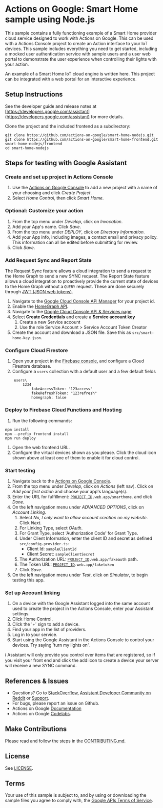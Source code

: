 # Actions on Google: Smart Home sample using Node.js

This sample contains a fully functioning example of a Smart Home provider
cloud service designed to work with Actions on Google. This can be used with a
Actions Console project to create an Action interface to your IoT devices.
This sample includes everything you need to get started, including a mocked
user authentication service with sample users and a user web portal to
demonstrate the user experience when controlling their lights with your action.

An example of a Smart Home IoT cloud engine is written here. This project can be
integrated with a web portal for an interactive experience.

## Setup Instructions

See the developer guide and release notes at [https://developers.google.com/assistant](https://developers.google.com/assistant) for more details.

Clone the project and the included frontend as a subdirectory:

```
git clone https://github.com/actions-on-google/smart-home-nodejs.git
git clone https://github.com/actions-on-google/smart-home-frontend.git smart-home-nodejs/frontend
cd smart-home-nodejs
```

## Steps for testing with Google Assistant

### Create and set up project in Actions Console

1. Use the [Actions on Google Console](https://console.actions.google.com) to add a new project with a name of your choosing and click *Create Project*.
1. Select *Home Control*, then click *Smart Home*.

### Optional: Customize your action

1. From the top menu under *Develop*, click on *Invocation*.
1. Add your App's name. Click *Save*.
1. From the top menu under *DEPLOY*, click on *Directory Information*.
1. Add your App info, including images, a contact email and privacy policy. This information can all be edited before submitting for review.
1. Click *Save*.

### Add Request Sync and Report State
The Request Sync feature allows a cloud integration to send a request to the Home Graph
to send a new SYNC request. The Report State feature allows a cloud integration to proactively
provide the current state of devices to the Home Graph without a `QUERY` request. These are
done securely through [JWT (JSON web tokens)](https://jwt.io/).

1. Navigate to the
[Google Cloud Console API Manager](https://console.developers.google.com/apis)
for your project id.
1. Enable the [HomeGraph API](https://console.cloud.google.com/apis/api/homegraph.googleapis.com/overview).
1. Navigate to the [Google Cloud Console API & Services page](https://console.cloud.google.com/apis/credentials)
1. Select **Create Credentials** and create a **Service account key**
    1. Create a new Service account
    1. Use the role Service Account > Service Account Token Creator
1. Create the account and download a JSON file.
   Save this as `src/smart-home-key.json`.

### Configure Cloud Firestore

1. Open your project in the [Firebase console](https://console.firebase.google.com/), and configure a Cloud Firestore database.
1. Configure a `users` collection with a default user and a few default fields

```
    users\
        1234
            fakeAccessToken: "123access"
            fakeRefreshToken: "123refresh"
            homegraph: false
```

### Deploy to Firebase Cloud Functions and Hosting

1. Run the following commands:

```
npm install
npm --prefix frontend install
npm run deploy
```

1. Open the web frontend URL.
1. Configure the virtual devices shown as you please. Click the cloud icon shown
   above at least one of them to enable it for cloud control.

### Start testing

1. Navigate back to the [Actions on Google Console](https://console.actions.google.com).
1. From the top menu under *Develop*, click on *Actions* (left nav). Click on *Add your first action* and choose your app's language(s).
1. Enter the URL for fulfillment: [`PROJECT_ID`](https://firebase.google.com/docs/projects/learn-more#project-id)`.web.app/smarthome`. and click *Done*.
1. On the left navigation menu under *ADVANCED OPTIONS*, click on *Account Linking*.
    1. Select *No, I only want to allow account creation on my website*. Click *Next*.
    1. For Linking Type, select *OAuth*.
    1. For Grant Type, select 'Authorization Code' for Grant Type.
    1. Under Client Information, enter the client ID and secret as defined `src/config-provider.ts`:
        * Client Id: `sampleClientId`
        * Client Secret: `sampleClientSecret`
    1. The Authorization URL: [`PROJECT_ID`](https://firebase.google.com/docs/projects/learn-more#project-id)`.web.app/fakeauth`
path.
    1. The Token URL: [`PROJECT_ID`](https://firebase.google.com/docs/projects/learn-more#project-id)`.web.app/faketoken`
    1. Click *Save*.
1. On the left navigation menu under *Test*, click on *Simulator*, to begin testing this app.

### Set up Account linking

1. On a device with the Google Assistant logged into the same account used
to create the project in the Actions Console, enter your Assistant settings.
1. Click Home Control.
1. Click the '+' sign to add a device.
1. Find your app in the list of providers.
1. Log in to your service.
1. Start using the Google Assistant in the Actions Console to control your devices. Try saying 'turn my lights on'.

:information_source: Assistant will only provide you control over items that are registered, so if you visit your front end and click the add icon to create a device your server will receive a new SYNC command.

## References & Issues
+ Questions? Go to [StackOverflow](https://stackoverflow.com/questions/tagged/actions-on-google), [Assistant Developer Community on Reddit](https://www.reddit.com/r/GoogleAssistantDev/) or [Support](https://developers.google.com/assistant/support).
+ For bugs, please report an issue on Github.
+ Actions on Google [Documentation](https://developers.google.com/assistant)
+ Actions on Google [Codelabs](https://codelabs.developers.google.com/?cat=Assistant).

## Make Contributions
Please read and follow the steps in the [CONTRIBUTING.md](CONTRIBUTING.md).

## License
See [LICENSE](LICENSE).

## Terms
Your use of this sample is subject to, and by using or downloading the sample files you agree to comply with, the [Google APIs Terms of Service](https://developers.google.com/terms/).
